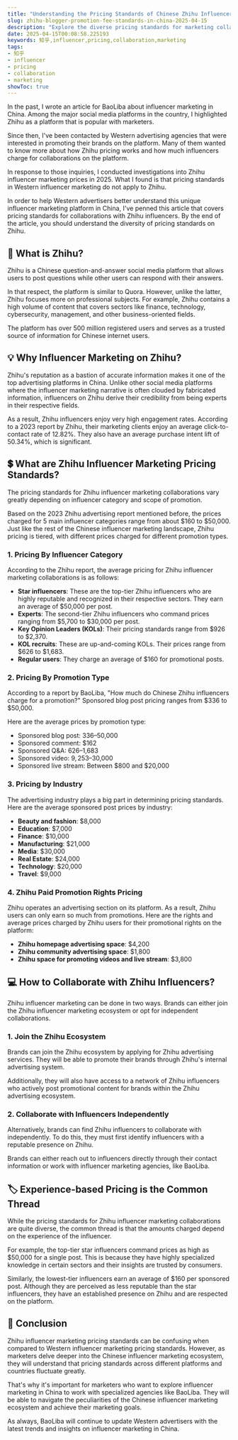 ```yaml
---
title: "Understanding the Pricing Standards of Chinese Zhihu Influencers for Overseas Collaborations"
slug: zhihu-blogger-promotion-fee-standards-in-china-2025-04-15
description: "Explore the diverse pricing standards for marketing collaborations with Chinese Zhihu influencers in 2025 and beyond."
date: 2025-04-15T00:08:58.225193
keywords: 知乎,influencer,pricing,collaboration,marketing
tags:
- 知乎
- influencer
- pricing
- collaboration
- marketing
showToc: true
---
```


In the past, I wrote an article for BaoLiba about influencer marketing in China. Among the major social media platforms in the country, I highlighted Zhihu as a platform that is popular with marketers. 

Since then, I've been contacted by Western advertising agencies that were interested in promoting their brands on the platform. Many of them wanted to know more about how Zhihu pricing works and how much influencers charge for collaborations on the platform. 

In response to those inquiries, I conducted investigations into Zhihu influencer marketing prices in 2025. What I found is that pricing standards in Western influencer marketing do not apply to Zhihu. 

In order to help Western advertisers better understand this unique influencer marketing platform in China, I've penned this article that covers pricing standards for collaborations with Zhihu influencers. By the end of the article, you should understand the diversity of pricing standards on Zhihu.


## 🤔 What is Zhihu?

Zhihu is a Chinese question-and-answer social media platform that allows users to post questions while other users can respond with their answers. 

In that respect, the platform is similar to Quora. However, unlike the latter, Zhihu focuses more on professional subjects. For example, Zhihu contains a high volume of content that covers sectors like finance, technology, cybersecurity, management, and other business-oriented fields. 

The platform has over 500 million registered users and serves as a trusted source of information for Chinese internet users.


## 💡 Why Influencer Marketing on Zhihu?

Zhihu's reputation as a bastion of accurate information makes it one of the top advertising platforms in China. Unlike other social media platforms where the influencer marketing narrative is often clouded by fabricated information, influencers on Zhihu derive their credibility from being experts in their respective fields. 

As a result, Zhihu influencers enjoy very high engagement rates. According to a 2023 report by Zhihu, their marketing clients enjoy an average click-to-contact rate of 12.82%. They also have an average purchase intent lift of 50.34%, which is significant. 


## 💲 What are Zhihu Influencer Marketing Pricing Standards?

The pricing standards for Zhihu influencer marketing collaborations vary greatly depending on influencer category and scope of promotion.

Based on the 2023 Zhihu advertising report mentioned before, the prices charged for 5 main influencer categories range from about $160 to $50,000. Just like the rest of the Chinese influencer marketing landscape, Zhihu pricing is tiered, with different prices charged for different promotion types. 

### 1. Pricing By Influencer Category

According to the Zhihu report, the average pricing for Zhihu influencer marketing collaborations is as follows:

- **Star influencers**: These are the top-tier Zhihu influencers who are highly reputable and recognized in their respective sectors. They earn an average of $50,000 per post.
- **Experts**: The second-tier Zhihu influencers who command prices ranging from $5,700 to $30,000 per post.
- **Key Opinion Leaders (KOLs)**:  Their pricing standards range from $926 to $2,370.
- **KOL recruits**: These are up-and-coming KOLs. Their prices range from $626 to $1,683.
- **Regular users**: They charge an average of $160 for promotional posts.

### 2. Pricing By Promotion Type

According to a report by BaoLiba, "How much do Chinese Zhihu influencers charge for a promotion?" Sponsored blog post pricing ranges from $336 to $50,000. 

Here are the average prices by promotion type:

- Sponsored blog post: $336–$50,000
- Sponsored comment: $162
- Sponsored Q&A: $626–$1,683
- Sponsored video: $9,253–$30,000
- Sponsored live stream: Between $800 and $20,000

### 3. Pricing by Industry

The advertising industry plays a big part in determining pricing standards. Here are the average sponsored post prices by industry:

- **Beauty and fashion**: $8,000
- **Education**: $7,000
- **Finance**: $10,000
- **Manufacturing**: $21,000
- **Media**: $30,000
- **Real Estate**: $24,000
- **Technology**: $20,000
- **Travel**: $9,000

### 4. Zhihu Paid Promotion Rights Pricing

Zhihu operates an advertising section on its platform. As a result, Zhihu users can only earn so much from promotions. Here are the rights and average prices charged by Zhihu users for their promotional rights on the platform:

- **Zhihu homepage advertising space**: $4,200
- **Zhihu community advertising space**: $1,800
- **Zhihu space for promoting videos and live stream**: $3,800

## 💻 How to Collaborate with Zhihu Influencers?

Zhihu influencer marketing can be done in two ways. Brands can either join the Zhihu influencer marketing ecosystem or opt for independent collaborations.

### 1. Join the Zhihu Ecosystem  

Brands can join the Zhihu ecosystem by applying for Zhihu advertising services. They will be able to promote their brands through Zhihu's internal advertising system. 

Additionally, they will also have access to a network of Zhihu influencers who actively post promotional content for brands within the Zhihu advertising ecosystem.

### 2. Collaborate with Influencers Independently  

Alternatively, brands can find Zhihu influencers to collaborate with independently. To do this, they must first identify influencers with a reputable presence on Zhihu. 

Brands can either reach out to influencers directly through their contact information or work with influencer marketing agencies, like BaoLiba.  

## 🏷️ Experience-based Pricing is the Common Thread  
 
While the pricing standards for Zhihu influencer marketing collaborations are quite diverse, the common thread is that the amounts charged depend on the experience of the influencer.

For example, the top-tier star influencers command prices as high as $50,000 for a single post. This is because they have highly specialized knowledge in certain sectors and their insights are trusted by consumers.  

Similarly, the lowest-tier influencers earn an average of $160 per sponsored post. Although they are perceived as less reputable than the star influencers, they have an established presence on Zhihu and are respected on the platform.


## 📢 Conclusion  

Zhihu influencer marketing pricing standards can be confusing when compared to Western influencer marketing pricing standards. However, as marketers delve deeper into the Chinese influencer marketing ecosystem, they will understand that pricing standards across different platforms and countries fluctuate greatly. 

That's why it's important for marketers who want to explore influencer marketing in China to work with specialized agencies like BaoLiba. They will be able to navigate the peculiarities of the Chinese influencer marketing ecosystem and achieve their marketing goals. 

As always, BaoLiba will continue to update Western advertisers with the latest trends and insights on influencer marketing in China.